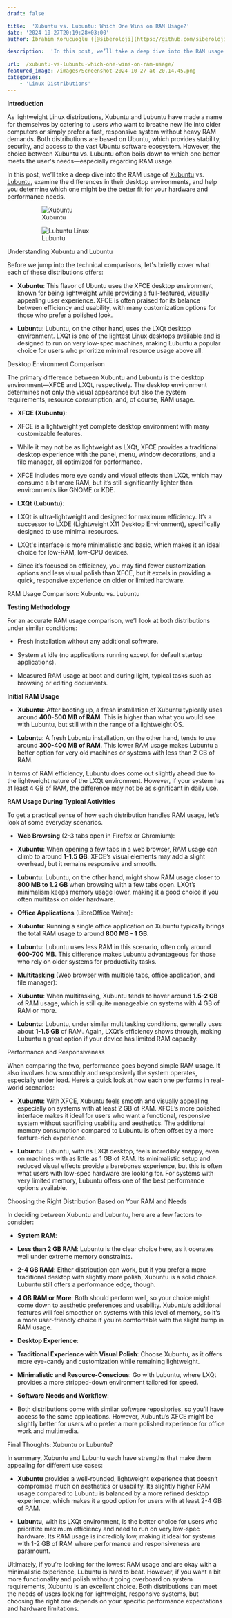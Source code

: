 ```yaml
---
draft: false

title:  'Xubuntu vs. Lubuntu: Which One Wins on RAM Usage?'
date: '2024-10-27T20:19:28+03:00'
author: İbrahim Korucuoğlu ([@siberoloji](https://github.com/siberoloji))

description:  'In this post, we’ll take a deep dive into the RAM usage of Xubuntu vs. Lubuntu, examine the differences in their desktop environments, and help you determine which one might be the better fit for your hardware and performance needs.' 
 
url:  /xubuntu-vs-lubuntu-which-one-wins-on-ram-usage/
featured_image: /images/Screenshot-2024-10-27-at-20.14.45.png
categories:
    - 'Linux Distributions'
---
```



**Introduction**



As lightweight Linux distributions, Xubuntu and Lubuntu have made a name for themselves by catering to users who want to breathe new life into older computers or simply prefer a fast, responsive system without heavy RAM demands. Both distributions are based on Ubuntu, which provides stability, security, and access to the vast Ubuntu software ecosystem. However, the choice between Xubuntu vs. Lubuntu often boils down to which one better meets the user's needs—especially regarding RAM usage.



In this post, we’ll take a deep dive into the RAM usage of <a href="https://xubuntu.org" target="_blank" rel="noopener" title="">Xubuntu</a> vs. <a href="https://lubuntu.me" target="_blank" rel="noopener" title="">Lubuntu</a>, examine the differences in their desktop environments, and help you determine which one might be the better fit for your hardware and performance needs.




<!-- wp:gallery {"linkTo":"none"} -->
<figure class="wp-block-gallery has-nested-images columns-default is-cropped"><!-- wp:image {"id":1523,"sizeSlug":"large","linkDestination":"none"} -->
<figure class="wp-block-image size-large"><img src="https://www.siberoloji.com/wp-content/uploads/2024/09/xubuntu.webp" alt="Xubuntu" class="wp-image-1523" /><figcaption class="wp-element-caption">Xubuntu </figcaption></figure>
<!-- /wp:image -->

<!-- wp:image {"id":1534,"sizeSlug":"large","linkDestination":"none"} -->
<figure class="wp-block-image size-large"><img src="https://www.siberoloji.com/wp-content/uploads/2024/09/lubuntuillustration1-1.webp" alt="Lubuntu Linux" class="wp-image-1534" /><figcaption class="wp-element-caption">Lubuntu</figcaption></figure>
<!-- /wp:image --></figure>
<!-- /wp:gallery -->


Understanding Xubuntu and Lubuntu



Before we jump into the technical comparisons, let's briefly cover what each of these distributions offers:


* **Xubuntu**: This flavor of Ubuntu uses the XFCE desktop environment, known for being lightweight while providing a full-featured, visually appealing user experience. XFCE is often praised for its balance between efficiency and usability, with many customization options for those who prefer a polished look.

* **Lubuntu**: Lubuntu, on the other hand, uses the LXQt desktop environment. LXQt is one of the lightest Linux desktops available and is designed to run on very low-spec machines, making Lubuntu a popular choice for users who prioritize minimal resource usage above all.




Desktop Environment Comparison



The primary difference between Xubuntu and Lubuntu is the desktop environment—XFCE and LXQt, respectively. The desktop environment determines not only the visual appearance but also the system requirements, resource consumption, and, of course, RAM usage.


* **XFCE (Xubuntu)**:



* XFCE is a lightweight yet complete desktop environment with many customizable features.

* While it may not be as lightweight as LXQt, XFCE provides a traditional desktop experience with the panel, menu, window decorations, and a file manager, all optimized for performance.

* XFCE includes more eye candy and visual effects than LXQt, which may consume a bit more RAM, but it’s still significantly lighter than environments like GNOME or KDE.



* **LXQt (Lubuntu)**:



* LXQt is ultra-lightweight and designed for maximum efficiency. It’s a successor to LXDE (Lightweight X11 Desktop Environment), specifically designed to use minimal resources.

* LXQt's interface is more minimalistic and basic, which makes it an ideal choice for low-RAM, low-CPU devices.

* Since it’s focused on efficiency, you may find fewer customization options and less visual polish than XFCE, but it excels in providing a quick, responsive experience on older or limited hardware.

RAM Usage Comparison: Xubuntu vs. Lubuntu



**Testing Methodology**



For an accurate RAM usage comparison, we’ll look at both distributions under similar conditions:


* Fresh installation without any additional software.

* System at idle (no applications running except for default startup applications).

* Measured RAM usage at boot and during light, typical tasks such as browsing or editing documents.




**Initial RAM Usage**


* **Xubuntu**: After booting up, a fresh installation of Xubuntu typically uses around **400-500 MB of RAM**. This is higher than what you would see with Lubuntu, but still within the range of a lightweight OS.

* **Lubuntu**: A fresh Lubuntu installation, on the other hand, tends to use around **300-400 MB of RAM**. This lower RAM usage makes Lubuntu a better option for very old machines or systems with less than 2 GB of RAM.




In terms of RAM efficiency, Lubuntu does come out slightly ahead due to the lightweight nature of the LXQt environment. However, if your system has at least 4 GB of RAM, the difference may not be as significant in daily use.



**RAM Usage During Typical Activities**



To get a practical sense of how each distribution handles RAM usage, let’s look at some everyday scenarios.


* **Web Browsing** (2-3 tabs open in Firefox or Chromium):



* **Xubuntu**: When opening a few tabs in a web browser, RAM usage can climb to around **1-1.5 GB**. XFCE’s visual elements may add a slight overhead, but it remains responsive and smooth.

* **Lubuntu**: Lubuntu, on the other hand, might show RAM usage closer to **800 MB to 1.2 GB** when browsing with a few tabs open. LXQt’s minimalism keeps memory usage lower, making it a good choice if you often multitask on older hardware.



* **Office Applications** (LibreOffice Writer):



* **Xubuntu**: Running a single office application on Xubuntu typically brings the total RAM usage to around **800 MB - 1 GB**.

* **Lubuntu**: Lubuntu uses less RAM in this scenario, often only around **600-700 MB**. This difference makes Lubuntu advantageous for those who rely on older systems for productivity tasks.



* **Multitasking** (Web browser with multiple tabs, office application, and file manager):



* **Xubuntu**: When multitasking, Xubuntu tends to hover around **1.5-2 GB** of RAM usage, which is still quite manageable on systems with 4 GB of RAM or more.

* **Lubuntu**: Lubuntu, under similar multitasking conditions, generally uses about **1-1.5 GB** of RAM. Again, LXQt’s efficiency shows through, making Lubuntu a great option if your device has limited RAM capacity.

Performance and Responsiveness



When comparing the two, performance goes beyond simple RAM usage. It also involves how smoothly and responsively the system operates, especially under load. Here’s a quick look at how each one performs in real-world scenarios:


* **Xubuntu**: With XFCE, Xubuntu feels smooth and visually appealing, especially on systems with at least 2 GB of RAM. XFCE’s more polished interface makes it ideal for users who want a functional, responsive system without sacrificing usability and aesthetics. The additional memory consumption compared to Lubuntu is often offset by a more feature-rich experience.

* **Lubuntu**: Lubuntu, with its LXQt desktop, feels incredibly snappy, even on machines with as little as 1 GB of RAM. Its minimalistic setup and reduced visual effects provide a barebones experience, but this is often what users with low-spec hardware are looking for. For systems with very limited memory, Lubuntu offers one of the best performance options available.

Choosing the Right Distribution Based on Your RAM and Needs



In deciding between Xubuntu and Lubuntu, here are a few factors to consider:


* **System RAM**:



* **Less than 2 GB RAM**: Lubuntu is the clear choice here, as it operates well under extreme memory constraints.

* **2-4 GB RAM**: Either distribution can work, but if you prefer a more traditional desktop with slightly more polish, Xubuntu is a solid choice. Lubuntu still offers a performance edge, though.

* **4 GB RAM or More**: Both should perform well, so your choice might come down to aesthetic preferences and usability. Xubuntu’s additional features will feel smoother on systems with this level of memory, so it’s a more user-friendly choice if you’re comfortable with the slight bump in RAM usage.



* **Desktop Experience**:



* **Traditional Experience with Visual Polish**: Choose Xubuntu, as it offers more eye-candy and customization while remaining lightweight.

* **Minimalistic and Resource-Conscious**: Go with Lubuntu, where LXQt provides a more stripped-down environment tailored for speed.



* **Software Needs and Workflow**:



* Both distributions come with similar software repositories, so you’ll have access to the same applications. However, Xubuntu’s XFCE might be slightly better for users who prefer a more polished experience for office work and multimedia.

Final Thoughts: Xubuntu or Lubuntu?



In summary, Xubuntu and Lubuntu each have strengths that make them appealing for different use cases:


* **Xubuntu** provides a well-rounded, lightweight experience that doesn’t compromise much on aesthetics or usability. Its slightly higher RAM usage compared to Lubuntu is balanced by a more refined desktop experience, which makes it a good option for users with at least 2-4 GB of RAM.

* **Lubuntu**, with its LXQt environment, is the better choice for users who prioritize maximum efficiency and need to run on very low-spec hardware. Its RAM usage is incredibly low, making it ideal for systems with 1-2 GB of RAM where performance and responsiveness are paramount.




Ultimately, if you’re looking for the lowest RAM usage and are okay with a minimalistic experience, Lubuntu is hard to beat. However, if you want a bit more functionality and polish without going overboard on system requirements, Xubuntu is an excellent choice. Both distributions can meet the needs of users looking for lightweight, responsive systems, but choosing the right one depends on your specific performance expectations and hardware limitations.
